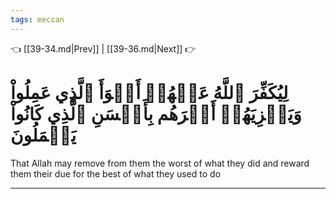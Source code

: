 ```yaml
---
tags: meccan
---
```


👈 [[39-34.md|Prev]] | [[39-36.md|Next]] 👉

# لِيُكَفِّرَ ٱللَّهُ عَنۡهُمۡ أَسۡوَأَ ٱلَّذِي عَمِلُواْ وَيَجۡزِيَهُمۡ أَجۡرَهُم بِأَحۡسَنِ ٱلَّذِي كَانُواْ يَعۡمَلُونَ

That Allah may remove from them the worst of what they did and reward them their due for the best of what they used to do

---

